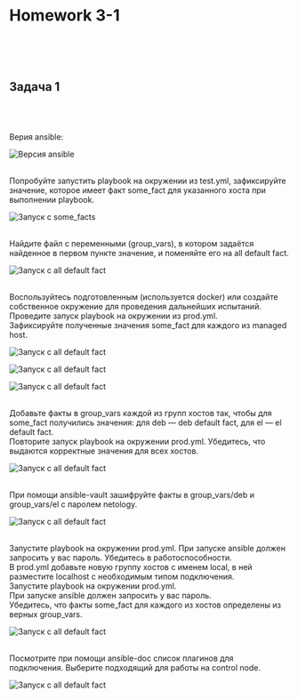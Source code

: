 <h1>Homework 3-1 </h1> <br>
<br>
<br>
<h2>Задача 1</h2><br>
<br>
<br>
Верия ansible:
<br>

![Версия ansible](https://github.com/IvanChet-4/Dev/blob/main/images/Homework%203-1/0.png)

<br>
Попробуйте запустить playbook на окружении из test.yml, зафиксируйте значение, которое имеет факт some_fact для указанного хоста при выполнении playbook.
<br>

![Запуск с some_facts](https://github.com/IvanChet-4/Dev/blob/main/images/Homework%203-1/1.png)

<br>
Найдите файл с переменными (group_vars), в котором задаётся найденное в первом пункте значение, и поменяйте его на all default fact.
<br>

![Запуск с all default fact](https://github.com/IvanChet-4/Dev/blob/main/images/Homework%203-1/2.png)

<br>
Воспользуйтесь подготовленным (используется docker) или создайте собственное окружение для проведения дальнейших испытаний.
Проведите запуск playbook на окружении из prod.yml. 

<br>
Зафиксируйте полученные значения some_fact для каждого из managed host.
<br>

![Запуск с all default fact](https://github.com/IvanChet-4/Dev/blob/main/images/Homework%203-1/3.png)

![Запуск с all default fact](https://github.com/IvanChet-4/Dev/blob/main/images/Homework%203-1/4.png)


![Запуск с all default fact](https://github.com/IvanChet-4/Dev/blob/main/images/Homework%203-1/5.png)

<br>
Добавьте факты в group_vars каждой из групп хостов так, чтобы для some_fact получились значения: для deb — deb default fact, для el — el default fact. 
<br>
Повторите запуск playbook на окружении prod.yml. Убедитесь, что выдаются корректные значения для всех хостов.
<br>

![Запуск с all default fact](https://github.com/IvanChet-4/Dev/blob/main/images/Homework%203-1/6.png)

<br>
При помощи ansible-vault зашифруйте факты в group_vars/deb и group_vars/el с паролем netology.
<br>

![Запуск с all default fact](https://github.com/IvanChet-4/Dev/blob/main/images/Homework%203-1/7.png)

<br>
Запустите playbook на окружении prod.yml. При запуске ansible должен запросить у вас пароль. Убедитесь в работоспособности.
<br>
В prod.yml добавьте новую группу хостов с именем local, в ней разместите localhost с необходимым типом подключения.
<br>
Запустите playbook на окружении prod.yml. 
<br>
При запуске ansible должен запросить у вас пароль. 
<br>
Убедитесь, что факты some_fact для каждого из хостов определены из верных group_vars.
<br>

![Запуск с all default fact](https://github.com/IvanChet-4/Dev/blob/main/images/Homework%203-1/8.png)

<br>
Посмотрите при помощи ansible-doc список плагинов для подключения. Выберите подходящий для работы на control node.
<br>

![Запуск с all default fact](https://github.com/IvanChet-4/Dev/blob/main/images/Homework%203-1/9.png)
